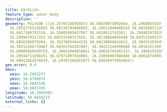 ```yaml
---
title: Gårdsjön
feature_type: water_body
description: ''
geometry: POLYGON ((16.29707260365873 58.68020975892664, 16.29608555074089 58.68070053160391,
  16.29552765126563 58.68134744866803, 16.29612846608542 58.68186051228695, 16.29771633382216
  58.6817266703318, 16.29805965657567 58.6820612742562, 16.2984029793292 58.68277508522766,
  16.2999479317223 58.68353349337029, 16.30110664601646 58.68353349337029, 16.30175037617987
  58.6828196979284, 16.30278034444135 58.68230664842613, 16.30415363545634 58.68237356835461,
  16.30312366719487 58.68163744207607, 16.30222244496608 58.68161513497633, 16.3010208153274
  58.68085668509753, 16.30042000050851 58.68018745091337, 16.29981918568962 58.67960743756232,
  16.29934711690251 58.67971897934065, 16.29896087880446 58.68018745091337, 16.29788799519847
  58.68012052678839, 16.29707260365873 58.68020975892664))
geo_error: 0.0
bbox:
  xmin: 16.2955277
  ymin: 58.6796074
  xmax: 16.3041536
  ymax: 58.6835335
longitude: 16.2995493
latitude: 58.6816213
external_links: {}
---
```

